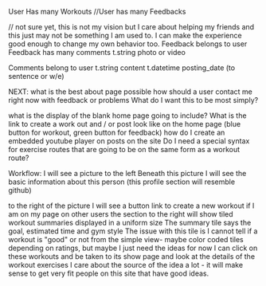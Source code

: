 User Has many Workouts
//User has many Feedbacks

// not sure yet, this is not my vision but I care about helping my friends and this just may not be something I am used to. I can make the experience good enough to change my own behavior too. 
Feedback belongs to user
Feedback has many comments
t.string photo or video 
 
Comments belong to user
t.string content
t.datetime posting_date (to sentence or w/e)

NEXT: 
what is the best about page possible
how should a user contact me right now with feedback or problems
What do I want this to be most simply? 

what is the display of the blank home page going to include?
What is the link to create a work out and / or post look like on the home page (blue button for workout, green button for feedback)
how do I create an embedded youtube player on posts on the site
Do I need a special syntax for exercise routes that are going to be on the same form as a workout route? 



Workflow: 
I will see a picture to the left
Beneath this picture I will see the basic information about this person
(this profile section will resemble github)

to the right of the picture I will see a button link to create a new workout if I am on my page
on other users the section to the right will show tiled workout summaries displayed in a uniform size
The summary tile says the goal, estimated time and gym style 
The issue with this tile is I cannot tell if a workout is "good" or not from the simple view- maybe color coded tiles depending on ratings, but maybe I just need the ideas for now
I can click on these workouts and be taken to its show page and look at the details of the workout exercises
I care about the source of the idea a lot - it will make sense to get very fit people on this site that have good ideas. 











